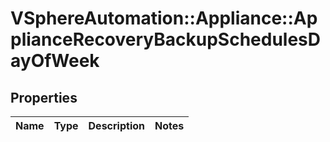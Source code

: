 # VSphereAutomation::Appliance::ApplianceRecoveryBackupSchedulesDayOfWeek

## Properties
Name | Type | Description | Notes
------------ | ------------- | ------------- | -------------



